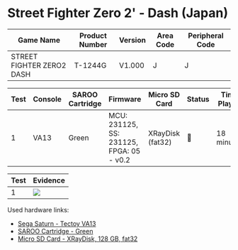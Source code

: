# Street Fighter Zero 2' - Dash (Japan)

| Game Name                 | Product Number | Version | Area Code | Peripheral Code |
| ------------------------- | -------------- | ------- | --------- | --------------- |
| STREET FIGHTER ZERO2 DASH | T-1244G        | V1.000  | J         | J               |

| Test | Console | SAROO Cartridge | Firmware                                 | Micro SD Card    | Status | Time Played | Info               |
| ---- | ------- | --------------- | ---------------------------------------- | ---------------- | ------ | ----------- | ------------------ |
| 1    | VA13    | Green           | MCU: 231125, SS: 231125, FPGA: 05 - v0.2 | XRayDisk (fat32) | :100:  | 18 minutes  | Difficulty: 1 Star |

| Test | Evidence                                                                                         |
| ---- | ------------------------------------------------------------------------------------------------ |
| 1    | [![](https://img.youtube.com/vi/ovzTI6lQ3U8/0.jpg)](https://www.youtube.com/watch?v=ovzTI6lQ3U8) |

Used hardware links:

- [Sega Saturn - Tectoy VA13](../../../../Info/Consoles/VA13/README.md)
- [SAROO Cartridge - Green](../../../../Info/Cartridges/RetroGameParadiseStore/1.32F/README.md)
- [Micro SD Card - XRayDisk, 128 GB, fat32](../../../../Info/SdCards/XRayDisk/128GB/fat32/README.md)
